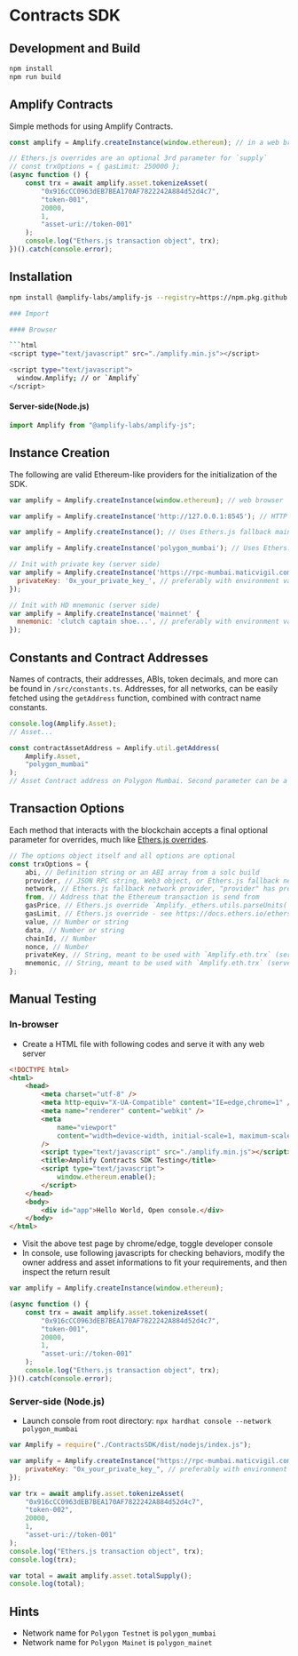 # Contracts SDK

## Development and Build

```bash
npm install
npm run build
```

## Amplify Contracts

Simple methods for using Amplify Contracts.

```js
const amplify = Amplify.createInstance(window.ethereum); // in a web browser

// Ethers.js overrides are an optional 3rd parameter for `supply`
// const trxOptions = { gasLimit: 250000 };
(async function () {
    const trx = await amplify.asset.tokenizeAsset(
        "0x916cCC0963dEB7BEA170AF7822242A884d52d4c7",
        "token-001",
        20000,
        1,
        "asset-uri://token-001"
    );
    console.log("Ethers.js transaction object", trx);
})().catch(console.error);
```

## Installation

````bash
npm install @amplify-labs/amplify-js --registry=https://npm.pkg.github.com

### Import

#### Browser

```html
<script type="text/javascript" src="./amplify.min.js"></script>

<script type="text/javascript">
  window.Amplify; // or `Amplify`
</script>
````

#### Server-side(Node.js)

```js
import Amplify from "@amplify-labs/amplify-js";
```

## Instance Creation

The following are valid Ethereum-like providers for the initialization of the SDK.

```js
var amplify = Amplify.createInstance(window.ethereum); // web browser

var amplify = Amplify.createInstance('http://127.0.0.1:8545'); // HTTP provider

var amplify = Amplify.createInstance(); // Uses Ethers.js fallback mainnet (for testing only)

var amplify = Amplify.createInstance('polygon_mumbai'); // Uses Ethers.js fallback (for testing only)

// Init with private key (server side)
var amplify = Amplify.createInstance('https://rpc-mumbai.maticvigil.com', {
  privateKey: '0x_your_private_key_', // preferably with environment variable
});

// Init with HD mnemonic (server side)
var amplify = Amplify.createInstance('mainnet' {
  mnemonic: 'clutch captain shoe...', // preferably with environment variable
});
```

## Constants and Contract Addresses

Names of contracts, their addresses, ABIs, token decimals, and more can be found in `/src/constants.ts`.
Addresses, for all networks, can be easily fetched using the `getAddress` function, combined with contract name constants.

```js
console.log(Amplify.Asset);
// Asset...

const contractAssetAddress = Amplify.util.getAddress(
    Amplify.Asset,
    "polygon_mumbai"
);
// Asset Contract address on Polygon Mumbai. Second parameter can be a network like 'polygon_mumbai'.
```

## Transaction Options

Each method that interacts with the blockchain accepts a final optional parameter for overrides, much like [Ethers.js overrides](https://docs.ethers.io/ethers.js/v5-beta/api-contract.html#overrides).

```js
// The options object itself and all options are optional
const trxOptions = {
    abi, // Definition string or an ABI array from a solc build
    provider, // JSON RPC string, Web3 object, or Ethers.js fallback network (string)
    network, // Ethers.js fallback network provider, "provider" has precedence over "network"
    from, // Address that the Ethereum transaction is send from
    gasPrice, // Ethers.js override `Amplify._ethers.utils.parseUnits('10.0', 'gwei')`
    gasLimit, // Ethers.js override - see https://docs.ethers.io/ethers.js/v5-beta/api-contract.html#overrides
    value, // Number or string
    data, // Number or string
    chainId, // Number
    nonce, // Number
    privateKey, // String, meant to be used with `Amplify.eth.trx` (server side)
    mnemonic, // String, meant to be used with `Amplify.eth.trx` (server side)
};
```

## Manual Testing

### In-browser

-   Create a HTML file with following codes and serve it with any web server

```html
<!DOCTYPE html>
<html>
    <head>
        <meta charset="utf-8" />
        <meta http-equiv="X-UA-Compatible" content="IE=edge,chrome=1" />
        <meta name="renderer" content="webkit" />
        <meta
            name="viewport"
            content="width=device-width, initial-scale=1, maximum-scale=1, user-scalable=no"
        />
        <script type="text/javascript" src="./amplify.min.js"></script>
        <title>Amplify Contracts SDK Testing</title>
        <script type="text/javascript">
            window.ethereum.enable();
        </script>
    </head>
    <body>
        <div id="app">Hello World, Open console.</div>
    </body>
</html>
```

-   Visit the above test page by chrome/edge, toggle developer console
-   In console, use following javascripts for checking behaviors, modify the owner address and asset informations to fit your requirements, and then inspect the return result

```javascript
var amplify = Amplify.createInstance(window.ethereum);

(async function () {
    const trx = await amplify.asset.tokenizeAsset(
        "0x916cCC0963dEB7BEA170AF7822242A884d52d4c7",
        "token-001",
        20000,
        1,
        "asset-uri://token-001"
    );
    console.log("Ethers.js transaction object", trx);
})().catch(console.error);
```

### Server-side (Node.js)

-   Launch console from root directory: `npx hardhat console --network polygon_mumbai`

```js
var Amplify = require("./ContractsSDK/dist/nodejs/index.js");

var amplify = Amplify.createInstance("https://rpc-mumbai.maticvigil.com", {
    privateKey: "0x_your_private_key_", // preferably with environment variable
});

var trx = await amplify.asset.tokenizeAsset(
    "0x916cCC0963dEB7BEA170AF7822242A884d52d4c7",
    "token-002",
    20000,
    1,
    "asset-uri://token-001"
);
console.log("Ethers.js transaction object", trx);
console.log(trx);

var total = await amplify.asset.totalSupply();
console.log(total);
```

## Hints

-   Network name for `Polygon Testnet` is `polygon_mumbai`
-   Network name for `Polygon Mainet` is `polygon_mainet`
